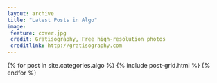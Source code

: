 ```yaml
---
layout: archive
title: "Latest Posts in Algo"
image:
 feature: cover.jpg
 credit: Gratisography, Free high-resolution photos
 creditlink: http://gratisography.com
---
```


<div class="tiles">
{% for post in site.categories.algo %}
	{% include post-grid.html %}
{% endfor %}
</div><!-- /.tiles -->
